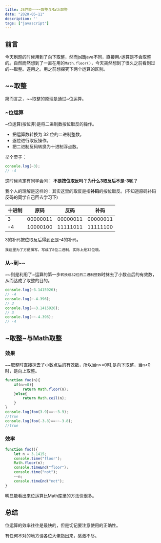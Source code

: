 ```yaml
---
title: JS性能——~~取整与Math取整
date: "2020-05-11"
description: ''
tags: ["javascript"]
---
```


## 前言

今天刷题的时候用到了向下取整，然而js跟java不同，直接用`/`运算是不会取整的。自然而然想到了一直在用的`Math.floor()`，今天突然想到了很久之前看到过的`~~`取整。遂用之。用之前想探究下两个运算的区别。

## \~~取整

简而言之，\~~取整的原理是通过\~位运算。

### ~位运算

~位运算(按位非)是将二进制数按位取反的操作。
- 把运算数转换为 32 位的二进制整数。
- 逐位进行取反操作。
- 把二进制反码转换为十进制浮点数。

举个栗子： 
``` JavaScript
console.log(~3);
// -4
```
这时候肯定有同学会问： **不是按位取反吗？为什么3取反后不是-3呢？**

我个人的理解是这样的：其实这里的取反是指**补码**的按位取反。(不知道原码补码反码的同学自己回去学习下)

十进制 | 原码 | 反码 | 补码 
----|----|----|---
3|00000011|00000011|00000011
-4 | 10000100| 11111011|11111100

3的补码按位取反后得到正是-4的补码。 
``` !
我这里为了方便撰写，写成了8位二进制，实际上是32位哦。
```
### 从\~到\~~
~~则是利用了~运算的第一步`转换成32位的二进制整数`时抹去了小数点后的有效数，从而达成了取整的目的。
``` JavaScript
console.log(~3.1415926);
// -4
console.log(~-4.396);
// 3
console.log(~~3.1415926);
// 3
console.log(~~-4.396);
// -4
```

## ~取整~与Math取整
### 效果
\~~取整时直接抹去了小数点后的有效数，所以当n>=0时,是向下取整，当n<0时，是向上取整。

``` JavaScript
function foo(n){
    if(n>=0){
        return Math.floor(n);
    }else{
        return Math.ceil(n);
    }
}
console.log(foo(3.9)==~~3.9);
//true
console.log(foo(-3.8)==~~-3.8);
//true
```

### 效率

``` JavaScript
function foo(){
    let n = 3.1415;
    console.time("floor");
    Math.floor(n);
    console.timeEnd("floor");
    console.time("not");
    ~~n;
    console.timeEnd("not");
}
```

明显能看出来位运算比Math库里的方法快很多。

## 总结
位运算的效率往往是最快的，但是切记要注意使用的正确性。

有任何不对的地方请各位大佬指出来，感激不尽。